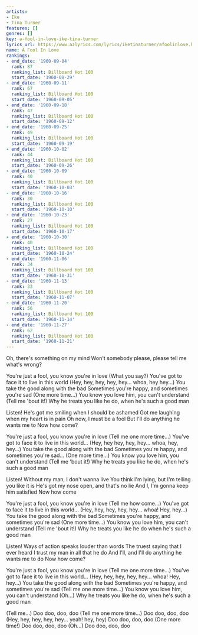```yaml
---
artists:
- Ike
- Tina Turner
features: []
genres: []
key: a-fool-in-love-ike-tina-turner
lyrics_url: https://www.azlyrics.com/lyrics/iketinaturner/afoolinlove.html
name: A Fool In Love
rankings:
- end_date: '1960-09-04'
  rank: 87
  ranking_list: Billboard Hot 100
  start_date: '1960-08-29'
- end_date: '1960-09-11'
  rank: 67
  ranking_list: Billboard Hot 100
  start_date: '1960-09-05'
- end_date: '1960-09-18'
  rank: 47
  ranking_list: Billboard Hot 100
  start_date: '1960-09-12'
- end_date: '1960-09-25'
  rank: 49
  ranking_list: Billboard Hot 100
  start_date: '1960-09-19'
- end_date: '1960-10-02'
  rank: 44
  ranking_list: Billboard Hot 100
  start_date: '1960-09-26'
- end_date: '1960-10-09'
  rank: 40
  ranking_list: Billboard Hot 100
  start_date: '1960-10-03'
- end_date: '1960-10-16'
  rank: 30
  ranking_list: Billboard Hot 100
  start_date: '1960-10-10'
- end_date: '1960-10-23'
  rank: 27
  ranking_list: Billboard Hot 100
  start_date: '1960-10-17'
- end_date: '1960-10-30'
  rank: 40
  ranking_list: Billboard Hot 100
  start_date: '1960-10-24'
- end_date: '1960-11-06'
  rank: 34
  ranking_list: Billboard Hot 100
  start_date: '1960-10-31'
- end_date: '1960-11-13'
  rank: 33
  ranking_list: Billboard Hot 100
  start_date: '1960-11-07'
- end_date: '1960-11-20'
  rank: 56
  ranking_list: Billboard Hot 100
  start_date: '1960-11-14'
- end_date: '1960-11-27'
  rank: 62
  ranking_list: Billboard Hot 100
  start_date: '1960-11-21'
---
```


Oh, there's something on my mind
Won't somebody please, please tell me what's wrong?

You're just a fool, you know you're in love (What you say?)
You've got to face it to live in this world (Hey, hey, hey, hey, hey... whoa, hey hey...)
You take the good along with the bad
Sometimes you're happy, and sometimes you're sad (One more time...)
You know you love him, you can't understand (Tell me 'bout it!)
Why he treats you like he do, when he's such a good man

Listen! He's got me smiling when I should be ashamed
Got me laughing when my heart is in pain
Oh now, I must be a fool
But I'll do anything he wants me to
Now how come?

You're just a fool, you know you're in love (Tell me one more time...)
You've got to face it to live in this world... (Hey, hey hey, hey, hey... whoa, hey, hey...)
You take the good along with the bad
Sometimes you're happy, and sometimes you're sad... (One more time...)
You know you love him, you can't understand (Tell me 'bout it!)
Why he treats you like he do, when he's such a good man

Listen! Without my man, I don't wanna live
You think I'm lying, but I'm telling you like it is
He's got my nose open, and that's no lie
And I, I'm gonna keep him satisfied
Now how come

You're just a fool, you know you're in love (Tell me how come...)
You've got to face it to live in this world... (Hey, hey, hey, hey, hey... whoa! Hey, hey...)
You take the good along with the bad
Sometimes you're happy, and sometimes you're sad (One more time...)
You know you love him, you can't understand (Tell me 'bout it!)
Why he treats you like he do when he's such a good man

Listen! Ways of action speaks louder than words
The truest saying that I ever heard
I trust my man in all that he do
And I'll, and I'll do anything he wants me to do
Now how come?

You're just a fool, you know you're in love (Tell me one more time...)
You've got to face it to live in this world... (Hey, hey, hey, hey, hey... whoa! Hey, hey...)
You take the good along with the bad
Sometimes you're happy, and sometimes you're sad (Tell me one more time...)
You know you love him, you can't understand (Oh...)
Why he treats you like he do, when he's such a good man

(Tell me...)
Doo doo, doo, doo (Tell me one more time...)
Doo doo, doo, doo (Hey, hey, hey, hey, hey... yeah! hey, hey)
Doo doo, doo, doo (One more time!)
Doo doo, doo, doo (Oh...)
Doo doo, doo, doo



